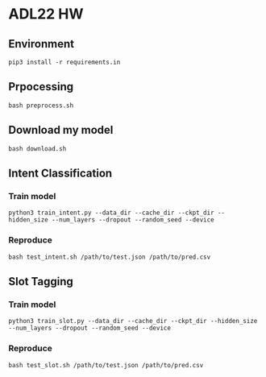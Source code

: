 
# ADL22 HW
## Environment
```
pip3 install -r requirements.in
```

## Prpocessing 
```
bash preprocess.sh
```

## Download my model
```
bash download.sh
```

## Intent Classification
### Train model
```
python3 train_intent.py --data_dir --cache_dir --ckpt_dir --hidden_size --num_layers --dropout --random_seed --device
```

### Reproduce
```
bash test_intent.sh /path/to/test.json /path/to/pred.csv
```


## Slot Tagging
### Train model
```
python3 train_slot.py --data_dir --cache_dir --ckpt_dir --hidden_size --num_layers --dropout --random_seed --device
```

### Reproduce
```
bash test_slot.sh /path/to/test.json /path/to/pred.csv
```
